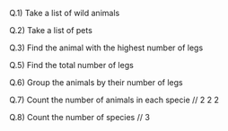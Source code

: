 Q.1) Take a list of wild animals

Q.2) Take a list of pets

Q.3) Find the animal with the highest number of legs

Q.5) Find the total number of legs

Q.6) Group the animals by their number of legs

Q.7) Count the number of animals in each specie // 2 2 2

Q.8) Count the number of species // 3